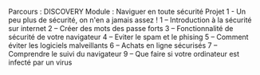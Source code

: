 Parcours : DISCOVERY 
Module : Naviguer en toute sécurité
Projet 1 - Un peu plus de sécurité, on n'en a jamais assez !
1 – Introduction à la sécurité sur internet
2 – Créer des mots des passe forts
3 – Fonctionnalité de sécurité de votre navigateur
4 – Eviter le spam et le phising
5 – Comment éviter les logiciels malveillants
6 – Achats en ligne sécurisés
7 – Comprendre le suivi du navigateur
9 – Que faire si votre ordinateur est infecté par un virus
